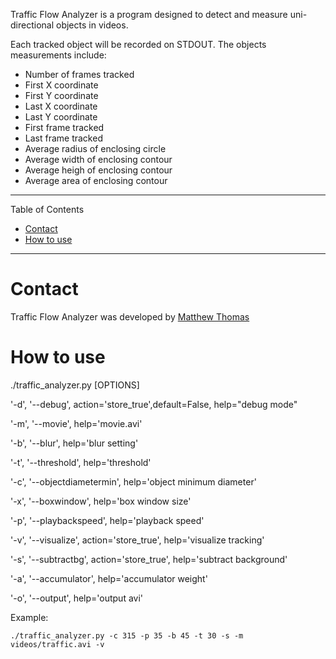 Traffic Flow Analyzer is a program designed to detect and measure uni-directional objects in videos.

Each tracked object will be recorded on STDOUT.  The objects measurements include:

* Number of frames tracked
* First X coordinate 
* First Y coordinate
* Last X coordinate
* Last Y coordinate
* First frame tracked
* Last frame tracked
* Average radius of enclosing circle
* Average width of enclosing contour
* Average heigh of enclosing contour
* Average area of enclosing contour

---

Table of Contents

* <a href="#Contact">Contact</a>
* <a href="#How to use">How to use</a>

---

<a name="Contact"></a>

# Contact

Traffic Flow Analyzer was developed by [Matthew Thomas](https://github.com/telescope7/) 


<a name="How to use"></a>

# How to use

./traffic_analyzer.py [OPTIONS]

'-d', '--debug', action='store_true',default=False, help="debug mode"

'-m', '--movie', help='movie.avi'

'-b', '--blur', help='blur setting'

'-t', '--threshold', help='threshold'

'-c', '--objectdiametermin', help='object minimum diameter'

'-x', '--boxwindow', help='box window size'

'-p', '--playbackspeed', help='playback speed'

'-v', '--visualize', action='store_true',  help='visualize tracking'

'-s', '--subtractbg', action='store_true',  help='subtract background'

'-a', '--accumulator', help='accumulator weight'

'-o', '--output', help='output avi'

Example:

    ./traffic_analyzer.py -c 315 -p 35 -b 45 -t 30 -s -m videos/traffic.avi -v